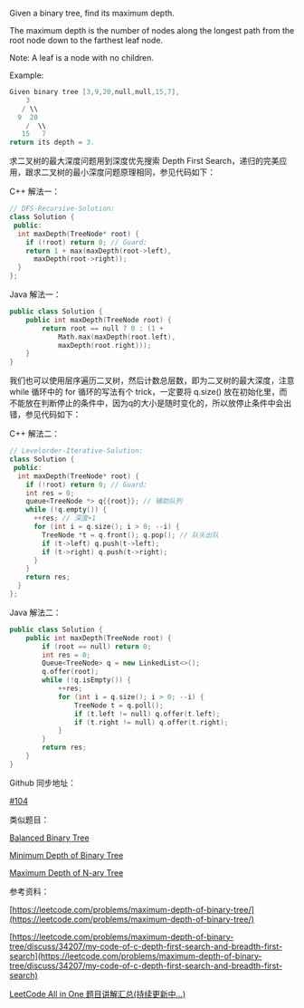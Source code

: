 Given a binary tree, find its maximum depth.

The maximum depth is the number of nodes along the longest path from the root node down to the farthest leaf node.

Note: A leaf is a node with no children.

Example:

```cpp
Given binary tree [3,9,20,null,null,15,7],
    3
   / \\
  9  20
    /  \\
   15   7
return its depth = 3.
```

求二叉树的最大深度问题用到深度优先搜索 Depth First Search，递归的完美应用，跟求二叉树的最小深度问题原理相同，参见代码如下：

C++ 解法一：

```cpp
// DFS-Recursive-Solution:
class Solution {
 public:
  int maxDepth(TreeNode* root) {
    if (!root) return 0; // Guard:
    return 1 + max(maxDepth(root->left),
      maxDepth(root->right));
  }
};
```

Java 解法一：

```cpp
public class Solution {
    public int maxDepth(TreeNode root) {
        return root == null ? 0 : (1 +
            Math.max(maxDepth(root.left),
            maxDepth(root.right)));
    }
}
```

我们也可以使用层序遍历二叉树，然后计数总层数，即为二叉树的最大深度，注意 while 循环中的 for 循环的写法有个 trick，一定要将 q.size() 放在初始化里，而不能放在判断停止的条件中，因为q的大小是随时变化的，所以放停止条件中会出错，参见代码如下：

C++ 解法二：

```cpp
// Levelorder-Iterative-Solution:
class Solution {
 public:
  int maxDepth(TreeNode* root) {
    if (!root) return 0; // Guard:
    int res = 0;
    queue<TreeNode *> q{{root}}; // 辅助队列
    while (!q.empty()) {
      ++res; // 深度+1
      for (int i = q.size(); i > 0; --i) {
        TreeNode *t = q.front(); q.pop(); // 队头出队
        if (t->left) q.push(t->left);
        if (t->right) q.push(t->right);
      }
    }
    return res;
  }
};
```

Java 解法二：

```cpp
public class Solution {
    public int maxDepth(TreeNode root) {
        if (root == null) return 0;
        int res = 0;
        Queue<TreeNode> q = new LinkedList<>();
        q.offer(root);
        while (!q.isEmpty()) {
            ++res;
            for (int i = q.size(); i > 0; --i) {
                TreeNode t = q.poll();
                if (t.left != null) q.offer(t.left);
                if (t.right != null) q.offer(t.right);
            }
        }
        return res;
    }
}
```

Github 同步地址：

[#104](https://github.com/grandyang/leetcode/issues/104)

类似题目：

[Balanced Binary Tree](http://www.cnblogs.com/grandyang/p/4045660.html)

[Minimum Depth of Binary Tree](http://www.cnblogs.com/grandyang/p/4042168.html)

[Maximum Depth of N-ary Tree](https://www.cnblogs.com/grandyang/p/9873496.html)

参考资料：

[https://leetcode.com/problems/maximum-depth-of-binary-tree/](https://leetcode.com/problems/maximum-depth-of-binary-tree/)

[https://leetcode.com/problems/maximum-depth-of-binary-tree/discuss/34207/my-code-of-c-depth-first-search-and-breadth-first-search](https://leetcode.com/problems/maximum-depth-of-binary-tree/discuss/34207/my-code-of-c-depth-first-search-and-breadth-first-search)

[LeetCode All in One 题目讲解汇总(持续更新中...)](http://www.cnblogs.com/grandyang/p/4606334.html)
